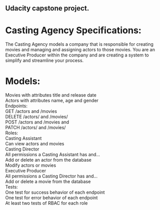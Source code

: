 ## Udacity capstone project.
# Casting Agency Specifications:<br>
The Casting Agency models a company that is responsible for creating movies and managing and assigning actors to those movies. You are an Executive Producer within the company and are creating a system to simplify and streamline your process.

# Models:<br>

Movies with attributes title and release date<br>
Actors with attributes name, age and gender<br>
Endpoints:<br>
GET /actors and /movies<br>
DELETE /actors/ and /movies/<br>
POST /actors and /movies and<br>
PATCH /actors/ and /movies/<br>
Roles:<br>
Casting Assistant<br>
Can view actors and movies<br>
Casting Director<br>
All permissions a Casting Assistant has and…<br>
Add or delete an actor from the database<br>
Modify actors or movies<br>
Executive Producer<br>
All permissions a Casting Director has and…<br>
Add or delete a movie from the database<br>
Tests:<br>
One test for success behavior of each endpoint<br>
One test for error behavior of each endpoint<br>
At least two tests of RBAC for each role<br>
